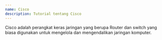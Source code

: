 ```yaml
---
name: Cisco
description: Tutorial tentang Cisco
---
```

Cisco adalah perangkat keras jaringan yang berupa Router dan switch yang biasa digunakan untuk mengelola dan mengendalikan jaringan komputer.